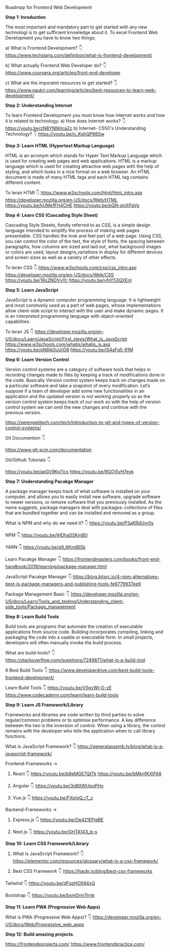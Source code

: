 Roadmap for Frontend Web Development

<strong>Step 1: Inroduction</strong> 

The most important and mandatory part to get started with any new technologi is to get sufficient knowledge about it.
To excel Frontend Web Development you have to know two things;

a) What is Frontend Development? 👇
https://www.techslang.com/definition/what-is-frontend-development/

b) What actually Frontend Web Developer do? 👇
https://www.coursera.org/articles/front-end-developer

c) What are the imporatnt resources to get started? 👇
https://www.naukri.com/learning/articles/best-resources-to-learn-web-development/

<strong>Step 2: Understanding Internet</strong>

To learn Frontend Development you must know how internet works and how it is related to technology.
a) How does Internet works? 👇
https://youtu.be/zN8YNNHcaZc
b) Internet- CS50's Understanding Technology? 👇
https://youtu.be/n_KghQP86Sw

<strong>Step 3: Learn HTML (Hypertext Markup Language)</strong>

HTML is an acronym which stands for Hyper Text Markup Language which is used for creating web pages and web applications.
HTML is a markup language which is used for creating attractive web pages with the help of styling, and which looks in a
nice format on a web browser. An HTML document is made of many HTML tags and each HTML tag contains different content.

To leran HTMl 👇
https://www.w3schools.com/html/html_intro.asp
https://developer.mozilla.org/en-US/docs/Web/HTML
https://youtu.be/kUMe1FH4CHE
https://youtu.be/pQN-pnXPaVg

<strong>Step 4: Learn CSS (Cascading Style Sheet)</strong>

Cascading Style Sheets, fondly referred to as CSS, is a simple design language intended to simplify the process of making web pages presentable.
CSS handles the look and feel part of a web page. Using CSS, you can control the color of the text, the style of fonts, the spacing between
paragraphs, how columns are sized and laid out, what background images or colors are used, layout designs,variations in display for different
devices and screen sizes as well as a variety of other effects.

To leran CSS 👇
https://www.w3schools.com/css/css_intro.asp
https://developer.mozilla.org/en-US/docs/Web/CSS
https://youtu.be/1Rs2ND1ryYc
https://youtu.be/yfoY53QXEnI

<strong>Step 5: Learn JavaScript</strong>

JavaScript is a dynamic computer programming language. It is lightweight and most commonly used as a part of web pages, whose implementations
allow client-side script to interact with the user and make dynamic pages. It is an interpreted programming language with object-oriented  
capabilities.

To leran JS 👇
https://developer.mozilla.org/en-US/docs/Learn/JavaScript/First_steps/What_is_JavaScript
https://www.w3schools.com/whatis/whatis_js.asp
https://youtu.be/pN6jk0uUrD8
https://youtu.be/jS4aFq5-91M

<strong>Step 6: Learn Version Control</strong>

Version control systems are a category of software tools that helps in recording changes made to files by keeping a track of modifications done
in the code. Basically Version control system keeps track on changes made on a particular software and take a snapshot of every modification.
Let’s suppose if a team of developer add some new functionalities in an application and the updated version is not working properly so as the
version control system keeps track of our work so with the help of version control system we can omit the new changes and continue with the
previous version.

https://serengetitech.com/tech/introduction-to-git-and-types-of-version-control-systems/

Git Documention 👇

https://www.git-scm.com/documentation

Git/Github Tutorials 👇

https://youtu.be/apGV9Kg7ics
https://youtu.be/RGOj5yH7evk

<strong>Step 7: Understanding Pacakge Manager</strong>

A package manager keeps track of what software is installed on your computer, and allows you to easily install new software, upgrade software to newer
versions, or remove software that you previously installed. As the name suggests, package managers deal with packages: collections of files that are
bundled together and can be installed and removed as a group.

What is NPM and why do we need it? 👇
https://youtu.be/P3aKRdUyr0s

NPM 👇
https://youtu.be/jHDhaSSKmB0

YARN 👇
https://youtu.be/g9_6KmiBISk

Learn Pacakge Manager 👇
https://frontendmasters.com/books/front-end-handbook/2018/learning/package-manager.html

JavaScript Pacakge Manager 👇
https://blog.bitsrc.io/4-npm-alternatives-best-js-package-managers-and-publishing-tools-fe6779937ee9

Package Management Basic 👇
https://developer.mozilla.org/en-US/docs/Learn/Tools_and_testing/Understanding_client-side_tools/Package_management

<strong>Step 8: Learn Build Tools</strong>

Build tools are programs that automate the creation of executable applications from source code. Building incorporates
compiling, linking and packaging the code into a usable or executable form. In small projects, developers will often
manually invoke the build process.

What are build-tools? 👇
https://stackoverflow.com/questions/7249871/what-is-a-build-tool

6 Best Build Tools 👇
https://www.developerdrive.com/best-build-tools-frontend-development/

Learn Build Tools 👇
https://youtu.be/V5qvWl-O-zE
https://www.codecademy.com/learn/learn-build-tools

<strong>Step 9: Learn JS Framework/Library</strong>

Frameworks and libraries are code written by third parties to solve regular/common problems or to optimise performance.
A key difference between the two is the inversion of control. When using a library, the control remains with the developer
who tells the application when to call library functions.

What is JavaScript Framework? 👇
https://generalassemb.ly/blog/what-is-a-javascript-framework/

Frontend-Frameworks ->

1. React 👇
   https://youtu.be/b9eMGE7QtTk
   https://youtu.be/bMknfKXIFA8

2. Angular 👇
   https://youtu.be/3qBXWUpoPHo

3. Vue.js 👇
   https://youtu.be/FXpIoQ_rT_c

Backend-Frameworks ->

1. Express.js 👇
   https://youtu.be/Oe421EPjeBE

2. Next.js 👇
   https://youtu.be/GHTA143_b-s

<strong>Step 10: Learn CSS Framework/Library</strong>

1. What is JavaScript Framework? 👇
   https://elementor.com/resources/glossary/what-is-a-css-framework/

2. Best CSS Framework 👇
   https://hackr.io/blog/best-css-frameworks

Tailwind 👇
https://youtu.be/dFgzHOX84xQ

Bootstrap 👇
https://youtu.be/bxmDnn7lrnk

<strong>Step 11: Learn PWA (Progressive Web Apps)</strong>

What is PWA (Progressive Web Apps)? 👇
https://developer.mozilla.org/en-US/docs/Web/Progressive_web_apps

<strong>Step 12: Build amazing projects.</strong>

https://frontendsprojects.com/
https://www.frontendpractice.com/
